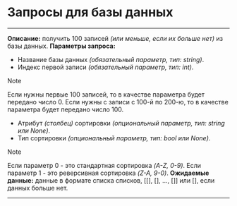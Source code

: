# Запросы для базы данных
---
**Описание:** получить 100 записей *(или меньше, если их больше нет)* из базы данных.
**Параметры запроса:** 
- Название базы данных *(обязательный параметр, тип: string)*.
- Индекс первой записи *(обязательный параметр, тип: int)*.
> [!NOTE]
> Если нужны первые 100 записей, то в качестве параметра будет передано число 0.
> Если нужны с записи с 100-й по 200-ю, то в качестве параметра будет передано число 100.
- Атрибут *(столбец)* сортировки *(опциональный параметр, тип: string или None)*.
- Тип сортировки *(опциональный параметр, тип: bool или None)*.
> [!NOTE]
> Если параметр 0 - это стандартная сортировка *(A-Z, 0-9)*.
> Если параметр 1 - это реверсивная сортировка *(Z-A, 9-0)*.
**Ожидаемые данные:** данные в формате списка списков, [[], [], ..., []] или [], если данных больше нет.
---
